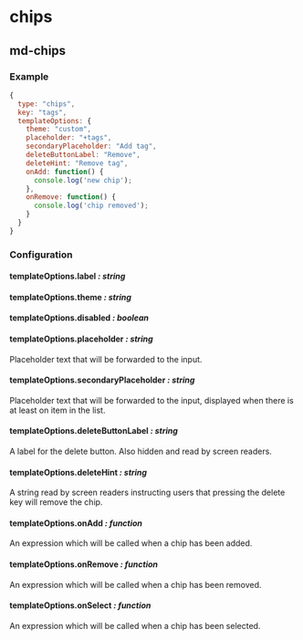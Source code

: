 chips
=====

md-chips
--------

### Example

```javascript
{
  type: "chips",
  key: "tags",
  templateOptions: {
    theme: "custom",
    placeholder: "+tags",
    secondaryPlaceholder: "Add tag",
    deleteButtonLabel: "Remove",
    deleteHint: "Remove tag",
    onAdd: function() {
      console.log('new chip');
    },
    onRemove: function() {
      console.log('chip removed');
    }
  }
}
```

### Configuration

#### templateOptions.label *: string*

#### templateOptions.theme *: string*

#### templateOptions.disabled _: boolean_

#### templateOptions.placeholder *: string*

Placeholder text that will be forwarded to the input.

#### templateOptions.secondaryPlaceholder *: string*

Placeholder text that will be forwarded to the input, displayed when there is at least on item in the list.

#### templateOptions.deleteButtonLabel *: string*

A label for the delete button. Also hidden and read by screen readers.

#### templateOptions.deleteHint *: string*

A string read by screen readers instructing users that pressing the delete key will remove the chip.

#### templateOptions.onAdd *: function*

An expression which will be called when a chip has been added.

#### templateOptions.onRemove *: function*

An expression which will be called when a chip has been removed.

#### templateOptions.onSelect *: function*

An expression which will be called when a chip has been selected.
